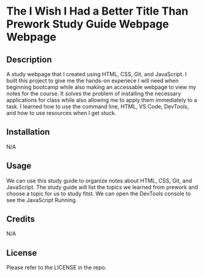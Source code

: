 # The I Wish I Had a Better Title Than Prework Study Guide Webpage Webpage

## Description

A study webpage that I created using HTML, CSS, Git, and JavaScript. I built this project to give me the hands-on experiece I will need when beginning bootcamp while also making an accessable webpage to view my notes for the course. It solves the problem of installing the necessary applications for class while also allowing me to apply them immediately to a task. I learned how to use the command line, HTML, VS Code, DevTools, and how to use resources when I get stuck.


## Installation

N/A



## Usage

We can use this study guide to organize notes about HTML, CSS, Git, and JavaScript. The study guide will list the topics we learned from prework and choose a topic for us to study fitst. We can open the DevTools console to see the JavaScript Running.

## Credits

N/A



## License

Please refer to the LICENSE in the repo.

